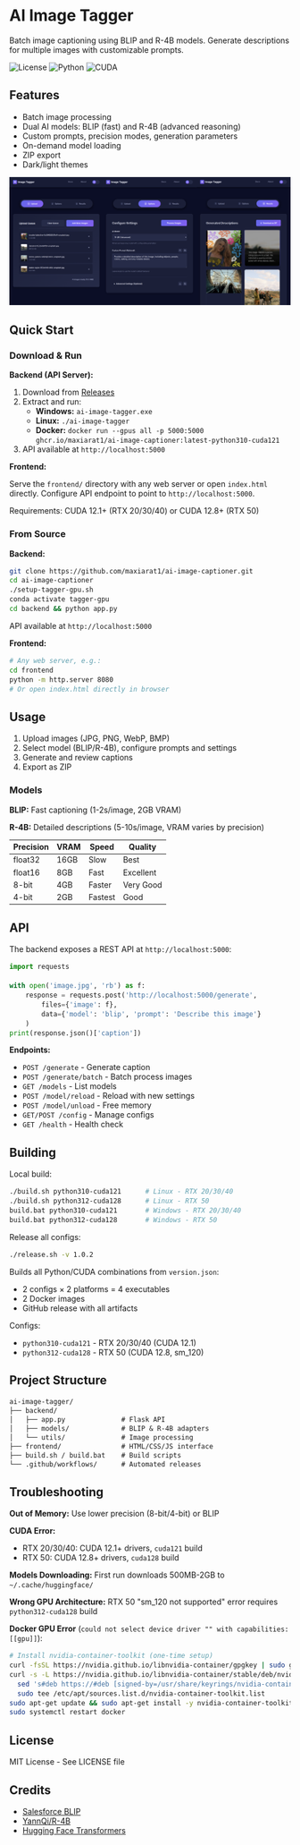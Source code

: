 # AI Image Tagger

Batch image captioning using BLIP and R-4B models. Generate descriptions for multiple images with customizable prompts.

![License](https://img.shields.io/badge/license-MIT-blue.svg)
![Python](https://img.shields.io/badge/python-3.10%20%7C%203.12-blue.svg)
![CUDA](https://img.shields.io/badge/CUDA-12.1%20%7C%2012.8-green.svg)

## Features

- Batch image processing
- Dual AI models: BLIP (fast) and R-4B (advanced reasoning)
- Custom prompts, precision modes, generation parameters
- On-demand model loading
- ZIP export
- Dark/light themes

![AI Image Tagger Interface](assets/Image%20Tagger.png)

## Quick Start

### Download & Run

**Backend (API Server):**

1. Download from [Releases](https://github.com/maxiarat1/ai-image-captioner/releases)
2. Extract and run:
   - **Windows:** `ai-image-tagger.exe`
   - **Linux:** `./ai-image-tagger`
   - **Docker:** `docker run --gpus all -p 5000:5000 ghcr.io/maxiarat1/ai-image-captioner:latest-python310-cuda121`
3. API available at `http://localhost:5000`

**Frontend:**

Serve the `frontend/` directory with any web server or open `index.html` directly. Configure API endpoint to point to `http://localhost:5000`.

Requirements: CUDA 12.1+ (RTX 20/30/40) or CUDA 12.8+ (RTX 50)

### From Source

**Backend:**
```bash
git clone https://github.com/maxiarat1/ai-image-captioner.git
cd ai-image-captioner
./setup-tagger-gpu.sh
conda activate tagger-gpu
cd backend && python app.py
```

API available at `http://localhost:5000`

**Frontend:**
```bash
# Any web server, e.g.:
cd frontend
python -m http.server 8080
# Or open index.html directly in browser
```

## Usage

1. Upload images (JPG, PNG, WebP, BMP)
2. Select model (BLIP/R-4B), configure prompts and settings
3. Generate and review captions
4. Export as ZIP

### Models

**BLIP:** Fast captioning (1-2s/image, 2GB VRAM)

**R-4B:** Detailed descriptions (5-10s/image, VRAM varies by precision)

| Precision | VRAM | Speed | Quality |
|-----------|------|-------|---------|
| float32   | 16GB | Slow  | Best    |
| float16   | 8GB  | Fast  | Excellent |
| 8-bit     | 4GB  | Faster | Very Good |
| 4-bit     | 2GB  | Fastest | Good |

## API

The backend exposes a REST API at `http://localhost:5000`:

```python
import requests

with open('image.jpg', 'rb') as f:
    response = requests.post('http://localhost:5000/generate',
        files={'image': f},
        data={'model': 'blip', 'prompt': 'Describe this image'}
    )
print(response.json()['caption'])
```

**Endpoints:**
- `POST /generate` - Generate caption
- `POST /generate/batch` - Batch process images
- `GET /models` - List models
- `POST /model/reload` - Reload with new settings
- `POST /model/unload` - Free memory
- `GET/POST /config` - Manage configs
- `GET /health` - Health check

## Building

Local build:
```bash
./build.sh python310-cuda121      # Linux - RTX 20/30/40
./build.sh python312-cuda128      # Linux - RTX 50
build.bat python310-cuda121       # Windows - RTX 20/30/40
build.bat python312-cuda128       # Windows - RTX 50
```

Release all configs:
```bash
./release.sh -v 1.0.2
```

Builds all Python/CUDA combinations from `version.json`:
- 2 configs × 2 platforms = 4 executables
- 2 Docker images
- GitHub release with all artifacts

Configs:
- `python310-cuda121` - RTX 20/30/40 (CUDA 12.1)
- `python312-cuda128` - RTX 50 (CUDA 12.8, sm_120)

## Project Structure

```
ai-image-tagger/
├── backend/
│   ├── app.py              # Flask API
│   ├── models/             # BLIP & R-4B adapters
│   └── utils/              # Image processing
├── frontend/               # HTML/CSS/JS interface
├── build.sh / build.bat    # Build scripts
└── .github/workflows/      # Automated releases
```

## Troubleshooting

**Out of Memory:** Use lower precision (8-bit/4-bit) or BLIP

**CUDA Error:**
- RTX 20/30/40: CUDA 12.1+ drivers, `cuda121` build
- RTX 50: CUDA 12.8+ drivers, `cuda128` build

**Models Downloading:** First run downloads 500MB-2GB to `~/.cache/huggingface/`

**Wrong GPU Architecture:** RTX 50 "sm_120 not supported" error requires `python312-cuda128` build

**Docker GPU Error** (`could not select device driver "" with capabilities: [[gpu]]`):
```bash
# Install nvidia-container-toolkit (one-time setup)
curl -fsSL https://nvidia.github.io/libnvidia-container/gpgkey | sudo gpg --dearmor -o /usr/share/keyrings/nvidia-container-toolkit-keyring.gpg
curl -s -L https://nvidia.github.io/libnvidia-container/stable/deb/nvidia-container-toolkit.list | \
  sed 's#deb https://#deb [signed-by=/usr/share/keyrings/nvidia-container-toolkit-keyring.gpg] https://#g' | \
  sudo tee /etc/apt/sources.list.d/nvidia-container-toolkit.list
sudo apt-get update && sudo apt-get install -y nvidia-container-toolkit
sudo systemctl restart docker
```

## License

MIT License - See LICENSE file

## Credits

- [Salesforce BLIP](https://github.com/salesforce/BLIP)
- [YannQi/R-4B](https://huggingface.co/YannQi/R-4B)
- [Hugging Face Transformers](https://github.com/huggingface/transformers)
